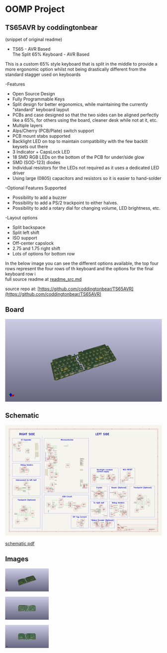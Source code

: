 # OOMP Project  
## TS65AVR  by coddingtonbear  
  
(snippet of original readme)  
  
- TS65 - AVR Based  
The Split 65% Keyboard - AVR Based  
  
This is a custom 65% style keyboard that is split in the middle to provide a more ergonomic option whilst not being drastically different from the standard stagger used on keyboards  
  
-Features  
- Open Source Design  
- Fully Programmable Keys  
- Split design for better ergonomics, while maintaining the currently "standard" keyboard layput  
- PCBs and case designed so that the two sides can be aligned perfectly like a 65%, for others using the board, cleaner desk while not at it, etc.  
- Multiple layers  
- Alps/Cherry (PCB/Plate) switch support  
- PCB mount stabs supported  
- Backlight LED on top to maintain compatibility with the few backlit keysets out there  
- 3 Indicator + CapsLock LED  
- 18 SMD RGB LEDs on the bottom of the PCB for under/side glow  
- SMD (SOD-123) diodes  
- Individual resistors for the LEDs not required as it uses a dedicated LED driver  
- Using large (0805) capacitors and resistors so it is easier to hand-solder  
  
-Optional Features Supported  
- Possibility to add a buzzer  
- Possibility to add a PS/2 trackpoint to either halves.  
- Possibility to add a rotary dial for changing volume, LED brightness, etc.  
  
-Layout options  
- Split backspace  
- Split left shift  
- ISO support  
- Off-center capslock  
- 2.75 and 1.75 right shift  
- Lots of options for bottom row  
  
In the below image you can see the different options available, the top four rows represent the four rows of th keyboard and the options for the final keyboard row i  
  full source readme at [readme_src.md](readme_src.md)  
  
source repo at: [https://github.com/coddingtonbear/TS65AVR](https://github.com/coddingtonbear/TS65AVR)  
## Board  
  
[![working_3d.png](working_3d_600.png)](working_3d.png)  
## Schematic  
  
[![working_schematic.png](working_schematic_600.png)](working_schematic.png)  
  
[schematic pdf](working_schematic.pdf)  
## Images  
  
[![working_3d.png](working_3d_140.png)](working_3d.png)  
  
[![working_3d_back.png](working_3d_back_140.png)](working_3d_back.png)  
  
[![working_3d_front.png](working_3d_front_140.png)](working_3d_front.png)  

